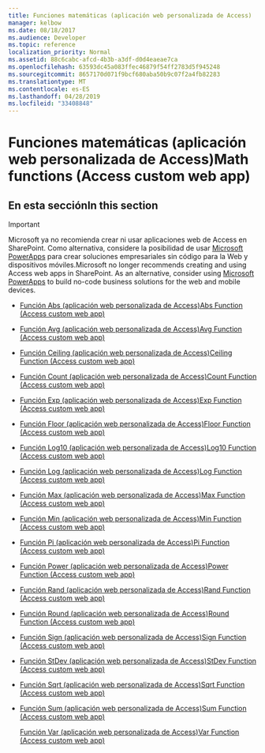 ```yaml
---
title: Funciones matemáticas (aplicación web personalizada de Access)
manager: kelbow
ms.date: 08/18/2017
ms.audience: Developer
ms.topic: reference
localization_priority: Normal
ms.assetid: 88c6cabc-afcd-4b3b-a3df-d0d4eaeae7ca
ms.openlocfilehash: 63593dc45a083ffec46879f54ff2783d5f945248
ms.sourcegitcommit: 8657170d071f9bcf680aba50b9c07f2a4fb82283
ms.translationtype: MT
ms.contentlocale: es-ES
ms.lasthandoff: 04/28/2019
ms.locfileid: "33408848"
---
```

# <a name="math-functions-access-custom-web-app"></a><span data-ttu-id="3efce-102">Funciones matemáticas (aplicación web personalizada de Access)</span><span class="sxs-lookup"><span data-stu-id="3efce-102">Math functions (Access custom web app)</span></span>

## <a name="in-this-section"></a><span data-ttu-id="3efce-103">En esta sección</span><span class="sxs-lookup"><span data-stu-id="3efce-103">In this section</span></span>

> [!IMPORTANT]
> <span data-ttu-id="3efce-p101">Microsoft ya no recomienda crear ni usar aplicaciones web de Access en SharePoint. Como alternativa, considere la posibilidad de usar [Microsoft PowerApps](https://powerapps.microsoft.com/en-us/) para crear soluciones empresariales sin código para la Web y dispositivos móviles.</span><span class="sxs-lookup"><span data-stu-id="3efce-p101">Microsoft no longer recommends creating and using Access web apps in SharePoint. As an alternative, consider using [Microsoft PowerApps](https://powerapps.microsoft.com/en-us/) to build no-code business solutions for the web and mobile devices.</span></span> 
  
- [<span data-ttu-id="3efce-106">Función Abs (aplicación web personalizada de Access)</span><span class="sxs-lookup"><span data-stu-id="3efce-106">Abs Function (Access custom web app)</span></span>](abs-function-access-custom-web-app.md)
    
- [<span data-ttu-id="3efce-107">Función Avg (aplicación web personalizada de Access)</span><span class="sxs-lookup"><span data-stu-id="3efce-107">Avg Function (Access custom web app)</span></span>](avg-function-access-custom-web-app.md)
    
- [<span data-ttu-id="3efce-108">Función Ceiling (aplicación web personalizada de Access)</span><span class="sxs-lookup"><span data-stu-id="3efce-108">Ceiling Function (Access custom web app)</span></span>](ceiling-function-access-custom-web-app.md)
    
- [<span data-ttu-id="3efce-109">Función Count (aplicación web personalizada de Access)</span><span class="sxs-lookup"><span data-stu-id="3efce-109">Count Function (Access custom web app)</span></span>](count-function-access-custom-web-app.md)
    
- [<span data-ttu-id="3efce-110">Función Exp (aplicación web personalizada de Access)</span><span class="sxs-lookup"><span data-stu-id="3efce-110">Exp Function (Access custom web app)</span></span>](exp-function-access-custom-web-app.md)
    
- [<span data-ttu-id="3efce-111">Función Floor (aplicación web personalizada de Access)</span><span class="sxs-lookup"><span data-stu-id="3efce-111">Floor Function (Access custom web app)</span></span>](floor-function-access-custom-web-app.md)
    
- [<span data-ttu-id="3efce-112">Función Log10 (aplicación web personalizada de Access)</span><span class="sxs-lookup"><span data-stu-id="3efce-112">Log10 Function (Access custom web app)</span></span>](log10-function-access-custom-web-app.md)
    
- [<span data-ttu-id="3efce-113">Función Log (aplicación web personalizada de Access)</span><span class="sxs-lookup"><span data-stu-id="3efce-113">Log Function (Access custom web app)</span></span>](log-function-access-custom-web-app.md)
    
- [<span data-ttu-id="3efce-114">Función Max (aplicación web personalizada de Access)</span><span class="sxs-lookup"><span data-stu-id="3efce-114">Max Function (Access custom web app)</span></span>](max-function-access-custom-web-app.md)
    
- [<span data-ttu-id="3efce-115">Función Min (aplicación web personalizada de Access)</span><span class="sxs-lookup"><span data-stu-id="3efce-115">Min Function (Access custom web app)</span></span>](min-function-access-custom-web-app.md)
    
- [<span data-ttu-id="3efce-116">Función Pi (aplicación web personalizada de Access)</span><span class="sxs-lookup"><span data-stu-id="3efce-116">Pi Function (Access custom web app)</span></span>](pi-function-access-custom-web-app.md)
    
- [<span data-ttu-id="3efce-117">Función Power (aplicación web personalizada de Access)</span><span class="sxs-lookup"><span data-stu-id="3efce-117">Power Function (Access custom web app)</span></span>](power-function-access-custom-web-app.md)
    
- [<span data-ttu-id="3efce-118">Función Rand (aplicación web personalizada de Access)</span><span class="sxs-lookup"><span data-stu-id="3efce-118">Rand Function (Access custom web app)</span></span>](rand-function-access-custom-web-app.md)
    
- [<span data-ttu-id="3efce-119">Función Round (aplicación web personalizada de Access)</span><span class="sxs-lookup"><span data-stu-id="3efce-119">Round Function (Access custom web app)</span></span>](round-function-access-custom-web-app.md)
    
- [<span data-ttu-id="3efce-120">Función Sign (aplicación web personalizada de Access)</span><span class="sxs-lookup"><span data-stu-id="3efce-120">Sign Function (Access custom web app)</span></span>](sign-function-access-custom-web-app.md)
    
- [<span data-ttu-id="3efce-121">Función StDev (aplicación web personalizada de Access)</span><span class="sxs-lookup"><span data-stu-id="3efce-121">StDev Function (Access custom web app)</span></span>](stdev-function-access-custom-web-app.md)
    
- [<span data-ttu-id="3efce-122">Función Sqrt (aplicación web personalizada de Access)</span><span class="sxs-lookup"><span data-stu-id="3efce-122">Sqrt Function (Access custom web app)</span></span>](sqrt-function-access-custom-web-app.md)
    
- [<span data-ttu-id="3efce-123">Función Sum (aplicación web personalizada de Access)</span><span class="sxs-lookup"><span data-stu-id="3efce-123">Sum Function (Access custom web app)</span></span>](sum-function-access-custom-web-app.md)
    
    [<span data-ttu-id="3efce-124">Función Var (aplicación web personalizada de Access)</span><span class="sxs-lookup"><span data-stu-id="3efce-124">Var Function (Access custom web app)</span></span>](var-function-access-custom-web-app.md)
    

